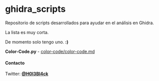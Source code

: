 # ghidra_scripts

Repositorio de scripts desarrollados para ayudar en el análisis en Ghidra.

La lista es muy corta.

De momento solo tengo uno. **:)**

**Color-Code.py** - [color-code/color-code.md](color-code/color-code.md)


#### Contacto

Twitter: [**@H0l3Bl4ck**](https://twitter.com/H0l3Bl4ck)